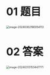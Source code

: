 # 01 题目

<img src="https://cvp.oss-cn-shanghai.aliyuncs.com/picgo/202403021900189.png" alt="image-20240302190054113" style="zoom:50%;" />



# 02 答案

<img src="https://cvp.oss-cn-shanghai.aliyuncs.com/picgo/202403131534992.png" alt="image-20240313153447771" style="zoom:50%;" />
